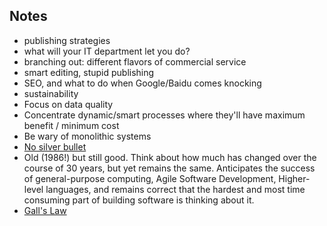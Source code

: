 ## Notes
 * publishing strategies
  * what will your IT department let you do?
  * branching out: different flavors of commercial service
  * smart editing, stupid publishing
  * SEO, and what to do when Google/Baidu comes knocking
 * sustainability
  * Focus on data quality
  * Concentrate dynamic/smart processes where they'll have maximum benefit / minimum cost
  * Be wary of monolithic systems
  * [No silver bullet](http://worrydream.com/refs/Brooks-NoSilverBullet.pdf)
   * Old (1986!) but still good. Think about how much has changed over the course of 30 years, but yet remains the same. Anticipates the success of general-purpose computing, Agile Software Development, Higher-level languages, and remains correct that the hardest and most time consuming part of building software is thinking about it.
  * [Gall's Law](https://en.wikipedia.org/wiki/John_Gall_(author)#Gall.27s_law)
